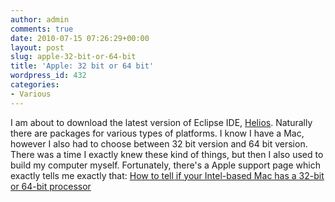```yaml
---
author: admin
comments: true
date: 2010-07-15 07:26:29+00:00
layout: post
slug: apple-32-bit-or-64-bit
title: 'Apple: 32 bit or 64 bit'
wordpress_id: 432
categories:
- Various
---
```


I am about to download the latest version of Eclipse IDE, [Helios](http://www.eclipse.org/downloads/packages/eclipse-ide-java-developers/heliosr). Naturally there are packages for various types of platforms. I know I have a Mac, however I also had to choose between 32 bit version and 64 bit version. There was a time I exactly knew these kind of things, but then I also used to build my computer myself.
Fortunately, there's a Apple support page which exactly tells me exactly that: [How to tell if your Intel-based Mac has a 32-bit or 64-bit processor](http://support.apple.com/kb/ht3696)
